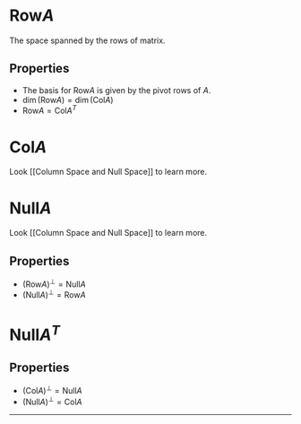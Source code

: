 # $\text{Row}A$
The space spanned by the rows of matrix.

## Properties
- The basis for $\text{Row}A$ is given by the pivot rows of $A$.
- $\dim{(\text{Row}A)} = \dim{(\text{Col}A)}$ 
- $\text{Row} A = {\text{Col} A}^T$
# $\text{Col}A$
Look [[Column Space and Null Space]] to learn more.
# $\text{Null}A$
Look [[Column Space and Null Space]] to learn more.
## Properties
- $(\text{Row}A)^\perp = \text{Null}A$ 
- $(\text{Null}A)^\perp = \text{Row}A$ 
# $\text{Null}A^T$
## Properties
- $(\text{Col}A)^\perp = \text{Null}A$ 
- $(\text{Null}A)^\perp = \text{Col}A$ 
***

